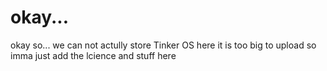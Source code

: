 # okay...
okay so... we can not actully store Tinker OS here it is too big to upload so imma just add the lcience and stuff here
